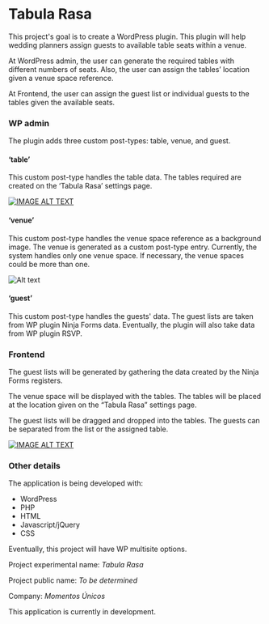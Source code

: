 # Tabula Rasa

This project's goal is to create a WordPress plugin. This plugin will help wedding planners assign guests to available table seats within a venue.

At WordPress admin, the user can generate the required tables with different numbers of seats. Also, the user can assign the tables’ location given a venue space reference.

At Frontend, the user can assign the guest list or individual guests to the tables given the available seats.


### WP admin

The plugin adds three custom post-types: table, venue, and guest.

#### ‘table’

This custom post-type handles the table data. The tables required are created on the ‘Tabula Rasa’ settings page.

[![IMAGE ALT TEXT](http://img.youtube.com/vi/Pb0HAGCwD7U/0.jpg)](http://www.youtube.com/watch?v=Pb0HAGCwD7U "Tabula Rasa - Table creation")

#### ‘venue’

This custom post-type handles the venue space reference as a background image. The venue is generated as a custom post-type entry. Currently, the system handles only one venue space. If necessary, the venue spaces could be more than one.

![Alt text](https://vl-portfolio-images.s3.us-west-2.amazonaws.com/MU-venue.png)

#### ‘guest’

This custom post-type handles the guests' data. The guest lists are taken from WP plugin Ninja Forms data. Eventually, the plugin will also take data from WP plugin RSVP.


### Frontend

The guest lists will be generated by gathering the data created by the Ninja Forms registers.

The venue space will be displayed with the tables. The tables will be placed at the location given on the “Tabula Rasa” settings page.

The guest lists will be dragged and dropped into the tables. The guests can be separated from the list or the assigned table.

[![IMAGE ALT TEXT](http://img.youtube.com/vi/lP3jG5DGufc/0.jpg)](http://www.youtube.com/watch?v=lP3jG5DGufc "Tabula Rasa - Guests table assign")


### Other details

The application is being developed with:
<ul>
<li>WordPress</li>
<li>PHP</li>
<li>HTML</li>
<li>Javascript/jQuery</li>
<li>CSS</li>
</ul>

Eventually, this project will have WP multisite options.

Project experimental name: *Tabula Rasa*

Project public name: *To be determined*

Company: *Momentos Únicos*

This application is currently in development.
